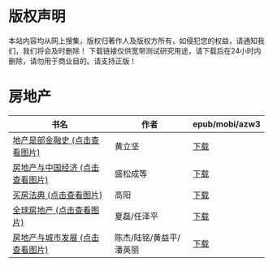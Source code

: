 # 版权声明

本站内容均从网上搜集，版权归著作人及版权方所有，如侵犯您的权益，请通知我们，我们将会及时删除！ 下载链接仅供宽带测试研究用途，请下载后在24小时内删除，请勿用于商业目的。请支持正版！

# 房地产

| 书名 | 作者 | epub/mobi/azw3 |
| --- | --- | --- |
| [地产是部金融史 (点击查看图片)](https://www.dushupai.com/attachment/2024/06/11/542f60abbc5ed3a7.jpg) | 黄立坚 | [下载](https://url89.ctfile.com/f/31084289-1375511071-933b91?p=8866) |
| [房地产与中国经济 (点击查看图片)](https://www.dushupai.com/attachment/2024/06/11/49d3e519a7e5d694.jpg) | 盛松成等 | [下载](https://url89.ctfile.com/f/31084289-1375512808-94f8bf?p=8866) |
| [买房法典 (点击查看图片)](https://www.dushupai.com/attachment/2024/06/09/6b49fe6c4f65ab9f.jpg) | 高阳 | [下载](https://url89.ctfile.com/f/31084289-1356990313-a6a495?p=8866) |
| [全球房地产 (点击查看图片)](https://www.dushupai.com/attachment/2024/06/09/c6f926cfca309ccb.jpg) | 夏磊/任泽平  | [下载](https://url89.ctfile.com/f/31084289-1356988075-bb96a4?p=8866) |
| [房地产与城市发展 (点击查看图片)](https://www.dushupai.com/attachment/2024/06/07/17df75c787e53668.jpg) | 陈杰/陆铭/黄益平/潘英丽 | [下载](https://url89.ctfile.com/f/31084289-1357037188-e63591?p=8866) |
